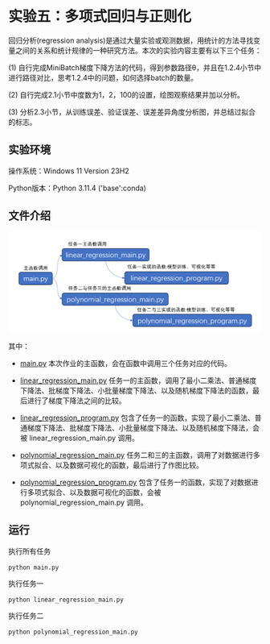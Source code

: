 # 实验五：多项式回归与正则化
回归分析(regression analysis)是通过大量实验或观测数据，用统计的方法寻找变量之间的关系和统计规律的一种研究方法。本次的实验内容主要有以下三个任务：

(1) 自行完成MiniBatch梯度下降方法的代码，得到参数路径θ，并且在1.2.4小节中进行路径对比，思考1.2.4中的问题，如何选择batch的数量。

(2) 自行完成2.1小节中度数为1，2，100的设置，绘图观察结果并加以分析。

(3) 分析2.3小节，从训练误差、验证误差、误差差异角度分析图，并总结过拟合的标志。

## 实验环境

操作系统：Windows 11 Version 23H2

Python版本：Python 3.11.4 ('base':conda)

## 文件介绍

<img src="figure/逻辑结构.png">

其中：
- [main.py](main.py) 本次作业的主函数，会在函数中调用三个任务对应的代码。

- [linear_regression_main.py](linear_regression_main.py) 任务一的主函数，调用了最小二乘法、普通梯度下降法、批梯度下降法、小批量梯度下降法、以及随机梯度下降法的函数，最后进行了梯度下降法之间的比较。

- [linear_regression_program.py](linear_regression_program.py) 包含了任务一的函数，实现了最小二乘法、普通梯度下降法、批梯度下降法、小批量梯度下降法、以及随机梯度下降法，会被 linear_regression_main.py 调用。

- [polynomial_regression_main.py](polynomial_regression_main.py) 任务二和三的主函数，调用了对数据进行多项式拟合、以及数据可视化的函数，最后进行了作图比较。

- [polynomial_regression_program.py](polynomial_regression_program.py) 包含了任务一的函数，实现了对数据进行多项式拟合、以及数据可视化的函数，会被 polynomial_regression_main.py 调用。

## 运行

执行所有任务
```shell
python main.py
```

执行任务一
```shell
python linear_regression_main.py
```

执行任务二
```shell
python polynomial_regression_main.py
```



